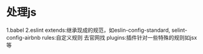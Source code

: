 # 处理js
1.babel
2.eslint
   extends:继承现成的规范，如eslin-config-standard, selint-config-airbnb
   rules:自定义规则 去官网找
   plugins:插件针对一些特殊的规则如jsx等